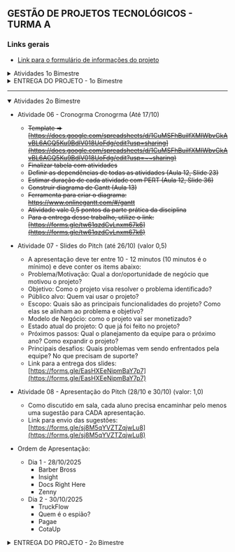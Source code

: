 ## GESTÃO DE PROJETOS TECNOLÓGICOS - TURMA A

### Links gerais
- [Link para o formulário de informações do projeto](https://forms.gle/6FYnswDrG8jQ95Ly8)


<details>

<summary>Atividades 1o Bimestre</summary>

- ~~[Atividade 01 - Termo de Abertura do Projeto](https://docs.google.com/document/d/1KHxIIk8rwePVvjbybt8u-1mU5BGDDoq4/edit?usp=sharing&rtpof=true&sd=true) (até 31/07)~~
- ~~[Atividade 02 - Análise de Mercado](https://forms.gle/Fr4x2uUMVrx7eHXq5) (até 07/08)~~
- ~~[Atividade 03 - Matriz CSD (Certezas, Suposições e Dúvidas)](https://forms.gle/ECpGWcsz3iDW2xWcA) (até 12/08)~~
- ~~[Atividade 04 - Partes Interessadas](https://forms.gle/VCFcgzG6WwmMugQ17) (até 14/08)~~
- ~~[Atividade 05 - Priorização do Backlog](https://docs.google.com/spreadsheets/d/11C4NmbAgFnAYyDFWrj_VNcgaBYQUv6-PE2Wk7Xs9ugY/edit?usp=sharing)~~

</details>

<details>
<summary>ENTREGA DO PROJETO - 1o Bimestre</summary>

A entrega da atividade prática da disciplina de Gerenciamento de Projetos Tecnológicos segue o combinado no início do bimestre.

O trabalho deve ser submetido por meio do formulário disponível até sexta-feira, dia **14/09/2025 às 23h59.**


#### Descrição

- **Entregas**: Em cada bimestre serão abordados alguns temas do gerenciamento de projetos. Em cada bimestre teremos entregas referentes aos temas abordados. Abaixo a lista de artefatos que devem ser entregues para o 1o bimestre

- **Premissas**
    + O trabalho entregue deverá seguir as normas institucionais;
    + Utilizar o modelo disponível em [aqui](https://github.com/biazottoj/unicesumar-2025-2/blob/main/gest%C3%A3o%20de%20projetos/modelos/MODELO%20DE%20DOCUMENTO%20-%20ADS.docx)
    + O trabalho deverá ser entregue um um documento PDF redigidos em processador de textos (word, libreoffice, google docs)
    + Entrega 1 documento por time;

- **Items a serem entregues**
    + Análise de Mercado
        * Elencar os concorrentes, as oportunidades de mercado identificadas, etc.
    + Duplo diamante
        * Entregar figura do Duplo Diamente preenchida
    + Matriz CSD
        * Entregar Matriz CSD preenchida
    + Partes interessadas
        * Listar as partes interessadas, tipos e como elas influenciam ou são influenciadas pelo projeto
    + Termo de abertura do projeto
        * Adicionar o termo de abertura ao projeto, com objetivos, declaração do escopo, etc.
    + Requisitos funcionais e não funcionais
        * Listar todos os requisitos que conhecidos até o momento
    + Diagrama de caso de uso
        * Entregar a figura do diagrama de casos de uso
    + Especificação de casos de uso
        * Entregar a especificação dos casos de uso (fluxo principal, alternativo, pré-condições e pós condições)

- **Orientações para a entrega:**
    + Ao concluirem a escrita da documentação do 1o Bimestre, gerem um arquivo PDF;
    + Façam o updload desse arquivo para algum repositório (Google Drive, Github, etc.)
    + Deem permissão de acesso ao arquivo. Se eu nãoo conseguir visualizar o documento, ele não vai ser corrigido.
        * Se subirem no Github, certifiquem-se de que o repositório/arquivo está público.
        * Se subirem no Google Drive, alterem a permissão para que qualquer um com o link visualize o documento.
    + Gerem um link para o arquivo PDF.
    + TESTEM O LINK ANTES DE MANDAR:
        * Copiem o link que será enviado
        * Colem em uma aba anônima
        * Chequem ser conseguem visualizar/baixar o arquivo. 
    + IMPORTANTE: Não vou aceitar trabalhos por e-mail e/ou enviados após as 23:59 do dia 14/09/2025 (Domingo)

- **Link para a entrega:** [https://forms.gle/C5aoRHXjwsau8iMz9](https://forms.gle/C5aoRHXjwsau8iMz9)   
</details>

___

<details open>

<summary>Atividades 2o Bimestre</summary>

- Atividade 06 - Cronogrma Cronogrma (Até 17/10)
    * ~~Template => [https://docs.google.com/spreadsheets/d/1CuMSFhBuiIfXMIWbvGkAvBL6AGQ5Ku9BdlV018UoFdg/edit?usp=sharing](https://docs.google.com/spreadsheets/d/1CuMSFhBuiIfXMIWbvGkAvBL6AGQ5Ku9BdlV018UoFdg/edit?usp=~~sharing)~~                                               
    * ~~Finalizar tabela com atividades~~
    * ~~Definir as dependências de todas as atividades (Aula 12, Slide 23)~~
    * ~~Estimar duração de cada atividade com PERT (Aula 12, Slide 36)~~
    * ~~Construir diagrama de Gantt (Aula 13)~~
    * ~~Ferramenta para criar o diagrama: https://www.onlinegantt.com/#/gantt~~
    * ~~Atividade vale 0,5 pontos da parte prática da disciplina~~
    * ~~Para a entrega desse trabalho, utilize o link: [https://forms.gle/tw61qzdCvLnxm67k6](https://forms.gle/tw61qzdCvLnxm67k6)~~

- Atividade 07 - Slides do Pitch (até 26/10) (valor 0,5)
    + A apresentação deve ter entre 10 - 12 minutos (10 minutos é o mínimo) e deve conter os items abaixo:
    + Problema/Motivação: Qual a dor/oportunidade de negócio que motivou o projeto?
    + Objetivo: Como o projeto visa resolver o problema identificado?
    + Público alvo: Quem vai usar o projeto?
    + Escopo: Quais são as principais funcionalidades do projeto? Como elas se alinham ao problema e objetivo?
    + Modelo de Negócio: como o projeto vai ser monetizado? 
    + Estado atual do projeto: O que já foi feito no projeto?
    + Próximos passos: Qual o planejamento da equipe para o próximo ano? Como expandir o projeto?
    + Principais desafios: Quais problemas vem sendo enfrentados pela equipe? No que precisam de suporte?
    + Link para a entrega dos slides: [https://forms.gle/EasHXEeNipmBaY7p7](https://forms.gle/EasHXEeNipmBaY7p7)

- Atividade 08 - Apresentação do Pitch (28/10 e 30/10) (valor: 1,0)
    + Como discutido em sala, cada aluno precisa encaminhar pelo menos uma sugestão para CADA apresentação.
    + Link para envio das sugestões: [https://forms.gle/sj8M5qYVZTZqjwLu8](https://forms.gle/sj8M5qYVZTZqjwLu8)

- Ordem de Apresentação:
    + Dia 1 - 28/10/2025
        * Barber Bross
        * Insight
        * Docs Right Here
        * Zenny
    + Dia 2 - 30/10/2025
        * TruckFlow
        * Quem é o espião?
        * Pagae
        * CotaUp
</details>

<details>
<summary>ENTREGA DO PROJETO - 2o Bimestre</summary>

A entrega da atividade prática da disciplina de Gerenciamento de Projetos Tecnológicos segue o combinado no início do bimestre.

O trabalho deve ser submetido por meio do formulário disponível até sexta-feira, dia **21/11/2025 às 23h59.**


#### Descrição

- **Entregas**: Em cada bimestre serão abordados alguns temas do gerenciamento de projetos. Em cada bimestre teremos entregas referentes aos temas abordados. Abaixo a lista de artefatos que devem ser entregues para o 2o Bimestre. O valor deste trabalho é 1,5.

- **Premissas**
    + O trabalho entregue deverá seguir as normas institucionais;
    + O mesmo arquivo que foi entregue no 1o bimestre deve ser atualizado com os novos conteúdos;
    + O trabalho deverá ser entregue um um documento PDF redigidos em processador de textos (word, libreoffice, google docs)
    + Entrega 1 documento por time;

- **Items a serem entregues**
    + Sequenciamento das Atividades (utilizando análise de precedencia; apenas para o módulo principal)
    + Análise do Caminho Crítico (apenas para o módulo principal)
    + Cronograma
        * Utilizar Diagrama de Gantt
    + Timeline
        * Indicar fases, marcos e entregas
    + Diagrama de Classes
        * Modelar o Diagrama de Classes para todo o sistema
    + Análise de Qualidade (ISO 25010)
    + Estimativa de Custo do Projeto
        * Estimar o custo de 3 módulos do sistema utilizando Pontos de Função

- **Orientações para a entrega:**
    + Ao concluirem a escrita da documentação do 1o Bimestre, gerem um arquivo PDF;
    + Façam o updload desse arquivo para algum repositório (Google Drive, Github, etc.)
    + Deem permissão de acesso ao arquivo. Se eu nãoo conseguir visualizar o documento, ele não vai ser corrigido.
        * Se subirem no Github, certifiquem-se de que o repositório/arquivo está público.
        * Se subirem no Google Drive, alterem a permissão para que qualquer um com o link visualize o documento.
    + Gerem um link para o arquivo PDF.
    + Links locais (por exemplo C:/users/... NÃO FUNCIONAM)
    + TESTEM O LINK ANTES DE MANDAR:
        * Copiem o link que será enviado
        * Colem em uma aba anônima
        * Chequem ser conseguem visualizar/baixar o arquivo. 
    + IMPORTANTE: Não vou aceitar trabalhos por e-mail e/ou enviados após as 23:59 do dia 21/11/2025 (Sexta-Feira)

- **Link para a entrega:** TBD   
</details>